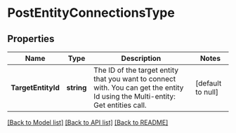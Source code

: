 # PostEntityConnectionsType

## Properties
Name | Type | Description | Notes
------------ | ------------- | ------------- | -------------
**TargetEntityId** | **string** | The ID of the target entity that you want to connect with. You can get the entity Id using the Multi-entity: Get entities call.  | [default to null]

[[Back to Model list]](../README.md#documentation-for-models) [[Back to API list]](../README.md#documentation-for-api-endpoints) [[Back to README]](../README.md)


